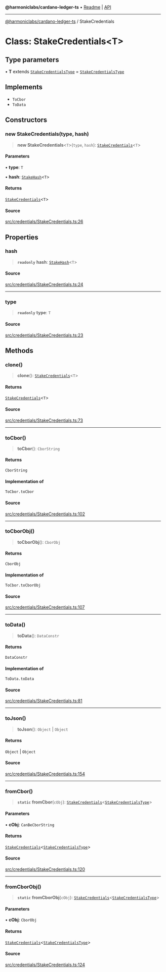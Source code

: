 **@harmoniclabs/cardano-ledger-ts** • [Readme](../Introduction) \| [API](../globals)

***

[@harmoniclabs/cardano-ledger-ts](../Introduction) / StakeCredentials

# Class: StakeCredentials\<T\>

## Type parameters

• **T** extends [`StakeCredentialsType`](../type-aliases/StakeCredentialsType) = [`StakeCredentialsType`](../type-aliases/StakeCredentialsType)

## Implements

- `ToCbor`
- `ToData`

## Constructors

### new StakeCredentials(type, hash)

> **new StakeCredentials**\<`T`\>(`type`, `hash`): [`StakeCredentials`](StakeCredentials)\<`T`\>

#### Parameters

• **type**: `T`

• **hash**: [`StakeHash`](../type-aliases/StakeHash)\<`T`\>

#### Returns

[`StakeCredentials`](StakeCredentials)\<`T`\>

#### Source

[src/credentials/StakeCredentials.ts:26](https://github.com/HarmonicLabs/cardano-ledger-ts/blob/d1659b0/src/credentials/StakeCredentials.ts#L26)

## Properties

### hash

> **`readonly`** **hash**: [`StakeHash`](../type-aliases/StakeHash)\<`T`\>

#### Source

[src/credentials/StakeCredentials.ts:24](https://github.com/HarmonicLabs/cardano-ledger-ts/blob/d1659b0/src/credentials/StakeCredentials.ts#L24)

***

### type

> **`readonly`** **type**: `T`

#### Source

[src/credentials/StakeCredentials.ts:23](https://github.com/HarmonicLabs/cardano-ledger-ts/blob/d1659b0/src/credentials/StakeCredentials.ts#L23)

## Methods

### clone()

> **clone**(): [`StakeCredentials`](StakeCredentials)\<`T`\>

#### Returns

[`StakeCredentials`](StakeCredentials)\<`T`\>

#### Source

[src/credentials/StakeCredentials.ts:73](https://github.com/HarmonicLabs/cardano-ledger-ts/blob/d1659b0/src/credentials/StakeCredentials.ts#L73)

***

### toCbor()

> **toCbor**(): `CborString`

#### Returns

`CborString`

#### Implementation of

`ToCbor.toCbor`

#### Source

[src/credentials/StakeCredentials.ts:102](https://github.com/HarmonicLabs/cardano-ledger-ts/blob/d1659b0/src/credentials/StakeCredentials.ts#L102)

***

### toCborObj()

> **toCborObj**(): `CborObj`

#### Returns

`CborObj`

#### Implementation of

`ToCbor.toCborObj`

#### Source

[src/credentials/StakeCredentials.ts:107](https://github.com/HarmonicLabs/cardano-ledger-ts/blob/d1659b0/src/credentials/StakeCredentials.ts#L107)

***

### toData()

> **toData**(): `DataConstr`

#### Returns

`DataConstr`

#### Implementation of

`ToData.toData`

#### Source

[src/credentials/StakeCredentials.ts:81](https://github.com/HarmonicLabs/cardano-ledger-ts/blob/d1659b0/src/credentials/StakeCredentials.ts#L81)

***

### toJson()

> **toJson**(): `Object` \| `Object`

#### Returns

`Object` \| `Object`

#### Source

[src/credentials/StakeCredentials.ts:154](https://github.com/HarmonicLabs/cardano-ledger-ts/blob/d1659b0/src/credentials/StakeCredentials.ts#L154)

***

### fromCbor()

> **`static`** **fromCbor**(`cObj`): [`StakeCredentials`](StakeCredentials)\<[`StakeCredentialsType`](../type-aliases/StakeCredentialsType)\>

#### Parameters

• **cObj**: `CanBeCborString`

#### Returns

[`StakeCredentials`](StakeCredentials)\<[`StakeCredentialsType`](../type-aliases/StakeCredentialsType)\>

#### Source

[src/credentials/StakeCredentials.ts:120](https://github.com/HarmonicLabs/cardano-ledger-ts/blob/d1659b0/src/credentials/StakeCredentials.ts#L120)

***

### fromCborObj()

> **`static`** **fromCborObj**(`cObj`): [`StakeCredentials`](StakeCredentials)\<[`StakeCredentialsType`](../type-aliases/StakeCredentialsType)\>

#### Parameters

• **cObj**: `CborObj`

#### Returns

[`StakeCredentials`](StakeCredentials)\<[`StakeCredentialsType`](../type-aliases/StakeCredentialsType)\>

#### Source

[src/credentials/StakeCredentials.ts:124](https://github.com/HarmonicLabs/cardano-ledger-ts/blob/d1659b0/src/credentials/StakeCredentials.ts#L124)
